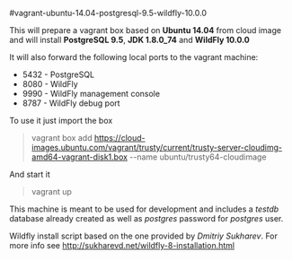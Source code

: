 #vagrant-ubuntu-14.04-postgresql-9.5-wildfly-10.0.0

This will prepare a vagrant box based on **Ubuntu 14.04** from cloud image and will install **PostgreSQL 9.5**, **JDK 1.8.0_74** and **WildFly 10.0.0**

It will also forward the following local ports to the vagrant machine:
* 5432 - PostgreSQL
* 8080 - WildFly
* 9990 - WildFly management console
* 8787 - WildFly debug port

To use it just import the box

> vagrant box add https://cloud-images.ubuntu.com/vagrant/trusty/current/trusty-server-cloudimg-amd64-vagrant-disk1.box --name ubuntu/trusty64-cloudimage

And start it

> vagrant up

This machine is meant to be used for development and includes a *testdb* database already created as well as *postgres* password for *postgres* user.

Wildfly install script based on the one provided by *Dmitriy Sukharev*. For more info see http://sukharevd.net/wildfly-8-installation.html
